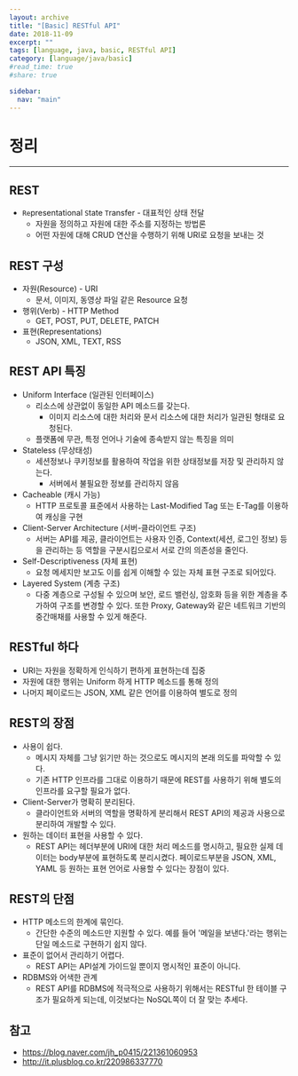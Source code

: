 ```yaml
---
layout: archive
title: "[Basic] RESTful API"
date: 2018-11-09
excerpt: ""
tags: [language, java, basic, RESTful API]
category: [language/java/basic]
#read_time: true
#share: true

sidebar:
  nav: "main"
---
```


# 정리

* * *

## REST

* `Re`presentational `S`tate `T`ransfer - 대표적인 상태 전달
  * 자원을 정의하고 자원에 대한 주소를 지정하는 방법론
  * 어떤 자원에 대해 CRUD 연산을 수행하기 위해 URI로 요청을 보내는 것

## REST 구성

* 자원(Resource) - URI
  * 문서, 이미지, 동영상 파일 같은 Resource 요청
* 행위(Verb) - HTTP Method
  * GET, POST, PUT, DELETE, PATCH
* 표현(Representations)
  * JSON, XML, TEXT, RSS

## REST API 특징

* Uniform Interface (일관된 인터페이스)
  * 리소스에 상관없이 동일한 API 메소드를 갖는다.
    * 이미지 리소스에 대한 처리와 문서 리소스에 대한 처리가 일관된 형태로 요청된다.
  * 플랫폼에 무관, 특정 언어나 기술에 종속받지 않는 특징을 의미
* Stateless (무상태성)
  * 세션정보나 쿠키정보를 활용하여 작업을 위한 상태정보를 저장 및 관리하지 않는다.
    * 서버에서 불필요한 정보를 관리하지 않음
* Cacheable (캐시 가능)
  * HTTP 프로토콜 표준에서 사용하는 Last-Modified Tag 또는 E-Tag를 이용하여 캐싱을 구현
* Client-Server Architecture (서버-클라이언트 구조)
  * 서버는 API를 제공, 클라이언트는 사용자 인증, Context(세션, 로그인 정보) 등을 관리하는 등 역할을 구분시킴으로서 서로 간의 의존성을 줄인다.
* Self-Descriptiveness (자체 표현)
  * 요청 메세지만 보고도 이를 쉽게 이해할 수 있는 자체 표현 구조로 되어있다.
* Layered System (계층 구조)
  * 다중 계층으로 구성될 수 있으며 보안, 로드 밸런싱, 암호화 등을 위한 계층을 추가하여 구조를 변경할 수 있다. 또한 Proxy, Gateway와 같은 네트워크 기반의 중간매채를 사용할 수 있게 해준다.

## RESTful 하다

* URI는 자원을 정확하게 인식하기 편하게 표현하는데 집중
* 자원에 대한 행위는 Uniform 하게 HTTP 메소드를 통해 정의
* 나머지 페이로드는 JSON, XML 같은 언어를 이용하여 별도로 정의

## REST의 장점

* 사용이 쉽다.
  * 메시지 자체를 그냥 읽기만 하는 것으로도 메시지의 본래 의도를 파악할 수 있다.
  * 기존 HTTP 인프라를 그대로 이용하기 때문에 REST를 사용하기 위해 별도의 인프라를 요구할 필요가 없다.
* Client-Server가 명확히 분리된다.
  * 클라이언트와 서버의 역할을 명확하게 분리해서 REST API의 제공과 사용으로 분리하여 개발할 수 있다.
* 원하는 데이터 표현을 사용할 수 있다.
  * REST API는 헤더부분에 URI에 대한 처리 메소드를 명시하고, 필요한 실제 데이터는 body부분에 표현하도록 분리시켰다. 페이로드부분을 JSON, XML, YAML 등 원하는 표현 언어로 사용할 수 있다는 장점이 있다.

## REST의 단점

* HTTP 메소드의 한계에 묶인다.
  * 간단한 수준의 메소드만 지원할 수 있다. 예를 들어 '메일을 보낸다.'라는 행위는 단일 메소드로 구현하기 쉽지 않다.
* 표준이 없어서 관리하기 어렵다.
  * REST API는 API설계 가이드일 뿐이지 명시적인 표준이 아니다.
* RDBMS와 어색한 관계
  * REST API를 RDBMS에 적극적으로 사용하기 위해서는 RESTful 한 테이블 구조가 필요하게 되는데, 이것보다는 NoSQL쪽이 더 잘 맞는 추세다.

## 참고

* <https://blog.naver.com/jh_p0415/221361060953>
* <http://it.plusblog.co.kr/220986337770>